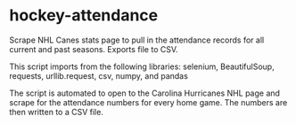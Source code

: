 # hockey-attendance
Scrape NHL Canes stats page to pull in the attendance records for all current and past seasons. Exports file to CSV. 

This script imports from the following libraries: selenium, BeautifulSoup, requests, urllib.request, csv, numpy, and pandas

The script is automated to open to the Carolina Hurricanes NHL page and scrape for the attendance numbers for every home game. The numbers are then written to a CSV file. 
